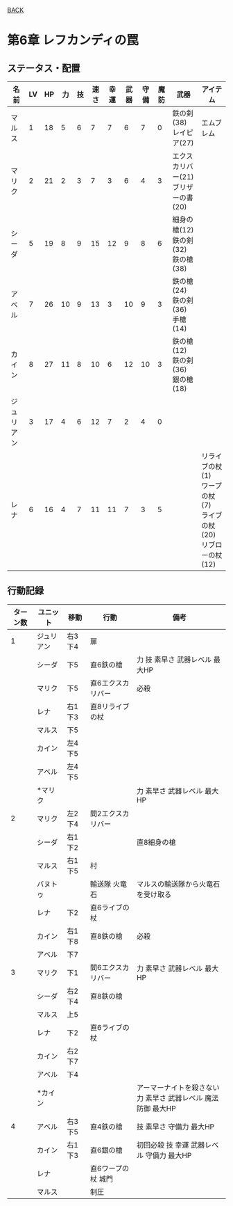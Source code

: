 [BACK](../README.md)

# 第6章 レフカンディの罠

## ステータス・配置

|名前|LV|HP|力|技|速さ|幸運|武器|守備|魔防|武器|アイテム|
|---|---|---|---|---|---|---|---|---|---|---|---|
|マルス|1|18|5|6|7|7|6|7|0|鉄の剣(38) <br/> レイピア(27)|エムブレム|
|マリク|2|21|2|3|7|3|6|4|3|エクスカリバー(21) <br/> ブリザーの書(20)||
|シーダ|5|19|8|9|15|12|9|8|6|細身の槍(12) <br/> 鉄の剣(32) <br/> 鉄の槍(38)||
|アベル|7|26|10|9|13|3|10|9|3|鉄の槍(24) <br/> 鉄の剣(36) <br/> 手槍(14)||
|カイン|8|27|11|8|10|6|12|10|3|鉄の槍(12) <br/> 鉄の剣(36) <br/> 銀の槍(18)||
|ジュリアン|3|17|4|6|12|7|2|4|0|||
|レナ|6|16|4|7|11|11|7|3|5||リライブの杖(1) <br/> ワープの杖(7) <br/> ライブの杖(20) <br/> リブローの杖(12)|

## 行動記録

|ターン数|ユニット|移動|行動|備考|
|---|---|---|---|---|
|1|ジュリアン|右3下4|扉||
||シーダ|下5|直6鉄の槍|力 技 素早さ 武器レベル 最大HP|
||マリク|下5|直6エクスカリバー|必殺|
||レナ|右1下3|直8リライブの杖||
||マルス|下5|||
||カイン|左4下5|||
||アベル|左4下5|||
||*マリク|||力 素早さ 武器レベル 最大HP|
|2|マリク|左2下4|間2エクスカリバー||
||シーダ|右1下2||直8細身の槍||
||マルス|右1下5|村||
||バヌトゥ||輸送隊 火竜石|マルスの輸送隊から火竜石を受け取る|
||レナ|下2|直6ライブの杖||
||カイン|右1下8|直8鉄の槍|必殺|
||アベル|下7|||
|3|マリク|下1|間6エクスカリバー|力 素早さ 武器レベル 最大HP|
||シーダ|右2下4|直8鉄の槍||
||マルス|上5|||
||レナ|下2|直6ライブの杖||
||カイン|右2下7|||
||アベル|下4|||
||*カイン|||アーマーナイトを殺さない <br/> 力 素早さ 武器レベル 魔法防御 最大HP|
|4|アベル|右3下5|直4鉄の槍|技 素早さ 守備力 最大HP|
||カイン|右1下3|直6銀の槍|初回必殺 技 幸運 武器レベル 守備力 最大HP|
||レナ||直6ワープの杖 城門||
||マルス||制圧||
